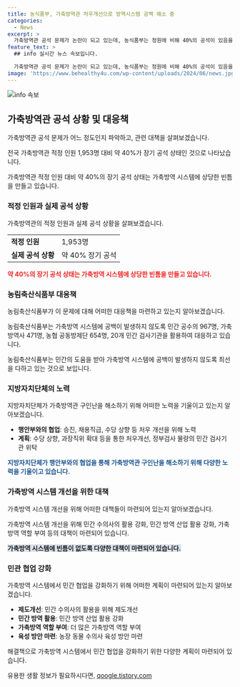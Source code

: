```yaml
---
title: 농식품부, 가축방역관 처우개선으로 방역시스템 공백 해소 중
categories:
  - News
excerpt: >
  가축방역관 공석 문제가 논란이 되고 있는데, 농식품부는 정원에 비해 40%의 공석이 있음을 시정했다. 이에 대해 지자체와 민간검사기관을 활용하여 대응 중이며, 관련 부처들과의 협력으로 처우 개선을 추진하는 등 공백을 없애기 위한 노력을 기울이고 있다. 또한, 민간 협업을 강화하여 가축방역 시스템을 발전시켜 나갈 계획이며, 농장 동물 수의사 육성 등을 통해 가축방역 시스템을 강화할 것이라 밝혔다.
feature_text: >
  ## info 실시간 뉴스 속보입니다.

  가축방역관 공석 문제가 논란이 되고 있는데, 농식품부는 정원에 비해 40%의 공석이 있음을 시정했다. 이에 대해 지자체와 민간검사기관을 활용하여 대응 중이며, 관련 부처들과의 협력으로 처우 개선을 추진하는 등 공백을 없애기 위한 노력을 기울이고 있다. 또한, 민간 협업을 강화하여 가축방역 시스템을 발전시켜 나갈 계획이며, 농장 동물 수의사 육성 등을 통해 가축방역 시스템을 강화할 것이라 밝혔다.
image: 'https://www.behealthy4u.com/wp-content/uploads/2024/06/news.jpg'
---
```


<p><img src="https://www.behealthy4u.com/wp-content/uploads/2024/06/news.jpg" alt="info 속보" /></p>

<h2 data-ke-size="size26">가축방역관 공석 상황 및 대응책</h2>

<p>가축방역관 공석 문제가 어느 정도인지 파악하고, 관련 대책을 살펴보겠습니다.</p>

<p data-ke-size="size16">전국 가축방역관 적정 인원 1,953명 대비 약 40%가 장기 공석 상태인 것으로 나타났습니다.</p>

<p>가축방역관 적정 인원 대비 약 40%의 장기 공석 상태는 가축방역 시스템에 상당한 빈틈을 만들고 있습니다.</p>

<h3>적정 인원과 실제 공석 상황</h3>

<p>가축방역관의 적정 인원과 실제 공석 상황을 살펴보겠습니다.</p>

<table>
  <tr>
    <td><b>적정 인원</b></td>
    <td>1,953명</td>
  </tr>
  <tr>
    <td><b>실제 공석 상황</b></td>
    <td>약 40% 장기 공석</td>
  </tr>
</table>

<p><b><span style="color: #ee2323;">약 40%의 장기 공석 상태는 가축방역 시스템에 상당한 빈틈을 만들고 있습니다.</span></b></p>

<h3>농림축산식품부 대응책</h3>

<p>농림축산식품부가 이 문제에 대해 어떠한 대응책을 마련하고 있는지 알아보겠습니다.</p>

<p data-ke-size="size16">농림축산식품부는 가축방역 시스템에 공백이 발생하지 않도록 민간 공수의 967명, 가축방역사 471명, 농협 공동방제단 654명, 20개 민간 검사기관을 활용하여 대응하고 있습니다.</p>

<p>농림축산식품부는 민간의 도움을 받아 가축방역 시스템에 공백이 발생하지 않도록 최선을 다하고 있는 것으로 보입니다.</p>

<h3>지방자치단체의 노력</h3>

<p>지방자치단체가 가축방역관 구인난을 해소하기 위해 어떠한 노력을 기울이고 있는지 알아보겠습니다.</p>

<ul>
  <li><b>행안부와의 협업</b>: 승진, 채용직급, 수당 상향 등 처우 개선을 위해 노력</li>
  <li><b>계획</b>: 수당 상향, 과장직위 확대 등을 통한 처우개선, 정부검사 물량의 민간 검사기관 위탁</li>
</ul>

<p><b><span style="color: #1a5490;">지방자치단체가 행안부와의 협업을 통해 가축방역관 구인난을 해소하기 위해 다양한 노력을 기울이고 있습니다.</span></b></p>

<h3>가축방역 시스템 개선을 위한 대책</h3>

<p>가축방역 시스템 개선을 위해 어떠한 대책들이 마련되어 있는지 알아보겠습니다.</p>

<p data-ke-size="size16">가축방역 시스템 개선을 위해 민간 수의사의 활용 강화, 민간 방역 산업 활용 강화, 가축방역 역할 부여 등의 대책이 마련되어 있습니다.</p>

<p><b><span style="background-color: #21538527;">가축방역 시스템에 빈틈이 없도록 다양한 대책이 마련되어 있습니다.</span></b></p>

<h3>민관 협업 강화</h3>

<p>가축방역 시스템에서 민간 협업을 강화하기 위해 어떠한 계획이 마련되어 있는지 알아보겠습니다.</p>

<ul>
  <li><b>제도개선</b>: 민간 수의사의 활용을 위해 제도개선</li>
  <li><b>민간 방역 활용</b>: 민간 방역 산업 활용 강화</li>
  <li><b>가축방역 역할 부여</b>: 더 많은 가축방역 역할 부여</li>
  <li><b>육성 방안 마련</b>: 농장 동물 수의사 육성 방안 마련</li>
</ul>

<p>해결책으로 가축방역 시스템에서 민간 협업을 강화하기 위한 다양한 계획이 마련되어 있습니다.</p>
유용한 생활 정보가 필요하시다면, <a href="https://qoogle.tistory.com" rel="dofollow">qoogle.tistory.com</a>


